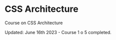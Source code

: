 # CSS Architecture
Course on CSS Architecture

Updated: June 16th 2023 - Course 1 o 5 completed.




